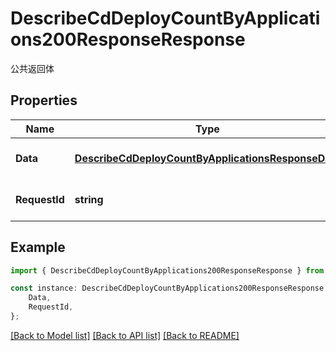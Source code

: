 # DescribeCdDeployCountByApplications200ResponseResponse

公共返回体

## Properties

Name | Type | Description | Notes
------------ | ------------- | ------------- | -------------
**Data** | [**DescribeCdDeployCountByApplicationsResponseData**](DescribeCdDeployCountByApplicationsResponseData.md) |  | [optional] [default to undefined]
**RequestId** | **string** | 请求id | [optional] [default to 'xxxxx']

## Example

```typescript
import { DescribeCdDeployCountByApplications200ResponseResponse } from './api';

const instance: DescribeCdDeployCountByApplications200ResponseResponse = {
    Data,
    RequestId,
};
```

[[Back to Model list]](../README.md#documentation-for-models) [[Back to API list]](../README.md#documentation-for-api-endpoints) [[Back to README]](../README.md)
